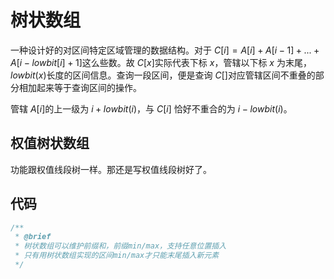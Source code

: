# 树状数组

一种设计好的对区间特定区域管理的数据结构。对于 $C[i] = A[i] + A[i-1] + ... + A[i-lowbit[i]+1]$ ​这么些数。故 $C[x]$ ​实际代表下标 $x$​，管辖以下标 $x$ ​为末尾，$lowbit(x)$ ​长度的区间信息。查询一段区间，便是查询 $C[]$ ​对应管辖区间不重叠的部分相加起来等于查询区间的操作。

管辖 $A[i]$ ​的上一级为 $i+lowbit(i)$​，与 $C[i]$ ​恰好不重合的为 $i-lowbit(i)$​。

## 权值树状数组

功能跟权值线段树一样。那还是写权值线段树好了。

## 代码

```cpp
/**
 * @brief 
 * 树状数组可以维护前缀和，前缀min/max，支持任意位置插入
 * 只有用树状数组实现的区间min/max才只能末尾插入新元素
 */
```

